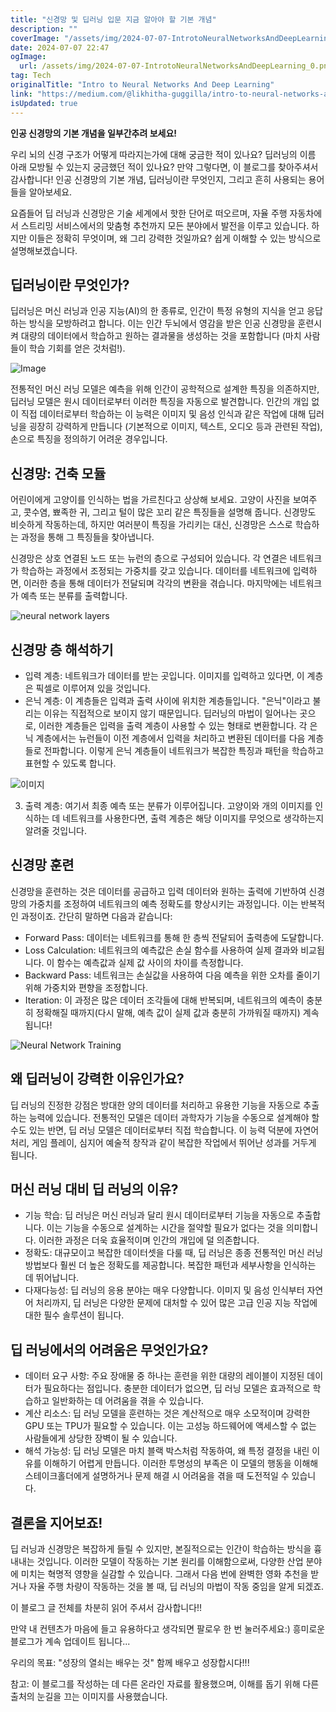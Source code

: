 ```yaml
---
title: "신경망 및 딥러닝 입문 지금 알아야 할 기본 개념"
description: ""
coverImage: "/assets/img/2024-07-07-IntrotoNeuralNetworksAndDeepLearning_0.png"
date: 2024-07-07 22:47
ogImage: 
  url: /assets/img/2024-07-07-IntrotoNeuralNetworksAndDeepLearning_0.png
tag: Tech
originalTitle: "Intro to Neural Networks And Deep Learning"
link: "https://medium.com/@likhitha-guggilla/intro-to-neural-networks-and-deep-learning-2ee896db06ea"
isUpdated: true
---
```






**인공 신경망의 기본 개념을 일부간추려 보세요!**

우리 뇌의 신경 구조가 어떻게 따라지는가에 대해 궁금한 적이 있나요? 딥러닝의 이름 아래 모방될 수 있는지 궁금했던 적이 있나요? 만약 그렇다면, 이 블로그를 찾아주셔서 감사합니다! 인공 신경망의 기본 개념, 딥러닝이란 무엇인지, 그리고 흔히 사용되는 용어들을 알아보세요.

요즘들어 딥 러닝과 신경망은 기술 세계에서 핫한 단어로 떠오르며, 자율 주행 자동차에서 스트리밍 서비스에서의 맞춤형 추천까지 모든 분야에서 발전을 이루고 있습니다. 하지만 이들은 정확히 무엇이며, 왜 그리 강력한 것일까요? 쉽게 이해할 수 있는 방식으로 설명해보겠습니다.

## 딥러닝이란 무엇인가?

<div class="content-ad"></div>

딥러닝은 머신 러닝과 인공 지능(AI)의 한 종류로, 인간이 특정 유형의 지식을 얻고 응답하는 방식을 모방하려고 합니다. 이는 인간 두뇌에서 영감을 받은 인공 신경망을 훈련시켜 대량의 데이터에서 학습하고 원하는 결과물을 생성하는 것을 포함합니다 (마치 사람들이 학습 기회를 얻은 것처럼!).

![Image](/assets/img/2024-07-07-IntrotoNeuralNetworksAndDeepLearning_0.png)

전통적인 머신 러닝 모델은 예측을 위해 인간이 공학적으로 설계한 특징을 의존하지만, 딥러닝 모델은 원시 데이터로부터 이러한 특징을 자동으로 발견합니다. 인간의 개입 없이 직접 데이터로부터 학습하는 이 능력은 이미지 및 음성 인식과 같은 작업에 대해 딥러닝을 굉장히 강력하게 만듭니다 (기본적으로 이미지, 텍스트, 오디오 등과 관련된 작업), 손으로 특징을 정의하기 어려운 경우입니다.

## 신경망: 건축 모듈

<div class="content-ad"></div>

어린이에게 고양이를 인식하는 법을 가르친다고 상상해 보세요. 고양이 사진을 보여주고, 콧수염, 뾰족한 귀, 그리고 털이 많은 꼬리 같은 특징들을 설명해 줍니다. 신경망도 비슷하게 작동하는데, 하지만 여러분이 특징을 가리키는 대신, 신경망은 스스로 학습하는 과정을 통해 그 특징들을 찾아냅니다.

신경망은 상호 연결된 노드 또는 뉴런의 층으로 구성되어 있습니다. 각 연결은 네트워크가 학습하는 과정에서 조정되는 가중치를 갖고 있습니다. 데이터를 네트워크에 입력하면, 이러한 층을 통해 데이터가 전달되며 각각의 변환을 겪습니다. 마지막에는 네트워크가 예측 또는 분류를 출력합니다.

![neural network layers](/assets/img/2024-07-07-IntrotoNeuralNetworksAndDeepLearning_1.png)

## 신경망 층 해석하기

<div class="content-ad"></div>

- 입력 계층: 네트워크가 데이터를 받는 곳입니다. 이미지를 입력하고 있다면, 이 계층은 픽셀로 이루어져 있을 것입니다.
- 은닉 계층: 이 계층들은 입력과 출력 사이에 위치한 계층들입니다. "은닉"이라고 불리는 이유는 직접적으로 보이지 않기 때문입니다. 딥러닝의 마법이 일어나는 곳으로, 이러한 계층들은 입력을 출력 계층이 사용할 수 있는 형태로 변환합니다. 각 은닉 계층에서는 뉴런들이 이전 계층에서 입력을 처리하고 변환된 데이터를 다음 계층들로 전파합니다. 이렇게 은닉 계층들이 네트워크가 복잡한 특징과 패턴을 학습하고 표현할 수 있도록 합니다.

![이미지](/assets/img/2024-07-07-IntrotoNeuralNetworksAndDeepLearning_2.png)

3. 출력 계층: 여기서 최종 예측 또는 분류가 이루어집니다. 고양이와 개의 이미지를 인식하는 데 네트워크를 사용한다면, 출력 계층은 해당 이미지를 무엇으로 생각하는지 알려줄 것입니다.

## 신경망 훈련

<div class="content-ad"></div>

신경망을 훈련하는 것은 데이터를 공급하고 입력 데이터와 원하는 출력에 기반하여 신경망의 가중치를 조정하여 네트워크의 예측 정확도를 향상시키는 과정입니다. 이는 반복적인 과정이죠. 간단히 말하면 다음과 같습니다:

- Forward Pass: 데이터는 네트워크를 통해 한 층씩 전달되어 출력층에 도달합니다.
- Loss Calculation: 네트워크의 예측값은 손실 함수를 사용하여 실제 결과와 비교됩니다. 이 함수는 예측값과 실제 값 사이의 차이를 측정합니다.
- Backward Pass: 네트워크는 손실값을 사용하여 다음 예측을 위한 오차를 줄이기 위해 가중치와 편향을 조정합니다.
- Iteration: 이 과정은 많은 데이터 조각들에 대해 반복되며, 네트워크의 예측이 충분히 정확해질 때까지(다시 말해, 예측 값이 실제 값과 충분히 가까워질 때까지) 계속됩니다!

![Neural Network Training](https://miro.medium.com/v2/resize:fit:1280/0*xb91UEtTUQZj6w4v.gif)

## 왜 딥러닝이 강력한 이유인가요?

<div class="content-ad"></div>

딥 러닝의 진정한 강점은 방대한 양의 데이터를 처리하고 유용한 기능을 자동으로 추출하는 능력에 있습니다. 전통적인 모델은 데이터 과학자가 기능을 수동으로 설계해야 할 수도 있는 반면, 딥 러닝 모델은 데이터로부터 직접 학습합니다. 이 능력 덕분에 자연어 처리, 게임 플레이, 심지어 예술적 창작과 같이 복잡한 작업에서 뛰어난 성과를 거두게 됩니다.

## 머신 러닝 대비 딥 러닝의 이유?

- 기능 학습: 딥 러닝은 머신 러닝과 달리 원시 데이터로부터 기능을 자동으로 추출합니다. 이는 기능을 수동으로 설계하는 시간을 절약할 필요가 없다는 것을 의미합니다. 이러한 과정은 더욱 효율적이며 인간의 개입에 덜 의존합니다.
- 정확도: 대규모이고 복잡한 데이터셋을 다룰 때, 딥 러닝은 종종 전통적인 머신 러닝 방법보다 훨씬 더 높은 정확도를 제공합니다. 복잡한 패턴과 세부사항을 인식하는 데 뛰어납니다.
- 다재다능성: 딥 러닝의 응용 분야는 매우 다양합니다. 이미지 및 음성 인식부터 자연어 처리까지, 딥 러닝은 다양한 문제에 대처할 수 있어 많은 고급 인공 지능 작업에 대한 필수 솔루션이 됩니다.

## 딥 러닝에서의 어려움은 무엇인가요?

<div class="content-ad"></div>

- 데이터 요구 사항: 주요 장애물 중 하나는 훈련을 위한 대량의 레이블이 지정된 데이터가 필요하다는 점입니다. 충분한 데이터가 없으면, 딥 러닝 모델은 효과적으로 학습하고 일반화하는 데 어려움을 겪을 수 있습니다.
- 계산 리소스: 딥 러닝 모델을 훈련하는 것은 계산적으로 매우 소모적이며 강력한 GPU 또는 TPU가 필요할 수 있습니다. 이는 고성능 하드웨어에 액세스할 수 없는 사람들에게 상당한 장벽이 될 수 있습니다.
- 해석 가능성: 딥 러닝 모델은 마치 블랙 박스처럼 작동하여, 왜 특정 결정을 내린 이유를 이해하기 어렵게 만듭니다. 이러한 투명성의 부족은 이 모델의 행동을 이해해 스테이크홀더에게 설명하거나 문제 해결 시 어려움을 겪을 때 도전적일 수 있습니다.

## 결론을 지어보죠!

딥 러닝과 신경망은 복잡하게 들릴 수 있지만, 본질적으로는 인간이 학습하는 방식을 흉내내는 것입니다. 이러한 모델이 작동하는 기본 원리를 이해함으로써, 다양한 산업 분야에 미치는 혁명적 영향을 실감할 수 있습니다. 그래서 다음 번에 완벽한 영화 추천을 받거나 자율 주행 차량이 작동하는 것을 볼 때, 딥 러닝의 마법이 작동 중임을 알게 되겠죠.

이 블로그 글 전체를 차분히 읽어 주셔서 감사합니다!!

<div class="content-ad"></div>

만약 내 컨텐츠가 마음에 들고 유용하다고 생각되면 팔로우 한 번 눌러주세요:) 흥미로운 블로그가 계속 업데이트 됩니다...

우리의 목표: "성장의 열쇠는 배우는 것" 함께 배우고 성장합시다!!!

참고: 이 블로그를 작성하는 데 다른 온라인 자료를 활용했으며, 이해를 돕기 위해 다른 출처의 눈길을 끄는 이미지를 사용했습니다.